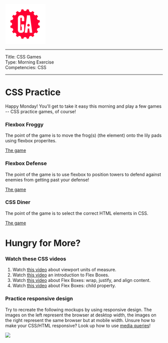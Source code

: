 ![](/ga_cog.png)
  
---
Title: CSS Games <br>
Type: Morning Exercise<br>
Competencies: CSS

---

# CSS Practice 

Happy Monday! You'll get to take it easy this morning and play a few games -- CSS practice games, of course!

### Flexbox Froggy 

The point of the game is to move the frog(s) (the element) onto the lily pads using flexbox properites. 

[The game](http://flexboxfroggy.com/)

### Flexbox Defense 

The point of the game is to use flexbox to position towers to defend against enemies from getting past your defense!

[The game](http://www.flexboxdefense.com/)

### CSS Diner 

The point of the game is to select the correct HTML elements in CSS.

[The game](https://flukeout.github.io/)

# Hungry for More? 

### Watch these CSS videos 

1. Watch [this video](https://www.youtube.com/watch?v=W3ygf9igwSM&index=32&list=PLdnONIhPScST0Vy4LrIZiYKpFNoxgyH7J) about viewport units of measure.
1. Watch [this video](https://www.youtube.com/watch?v=tqdqEiTlqF0&index=33&list=PLdnONIhPScST0Vy4LrIZiYKpFNoxgyH7J) an introduction to Flex Boxes.
1. Watch [this video](https://www.youtube.com/watch?v=7d8aAw8mzjI&index=34&list=PLdnONIhPScST0Vy4LrIZiYKpFNoxgyH7J) about Flex Boxes: wrap, justify, and align content.
1. Watch [this video](https://www.youtube.com/watch?v=zDYAbI78dzc&index=35&list=PLdnONIhPScST0Vy4LrIZiYKpFNoxgyH7J) about Flex Boxes: child property.

### Practice responsive design 

Try to recreate the following mockups by using responsive design. The images on the left represent the browser at desktop width, the images on the right represent the same browser but at mobile width. Unsure how to make your CSS/HTML responsive? Look up how to use [media queries](https://www.w3schools.com/css/css_rwd_mediaqueries.asp)! 

![](https://i.imgur.com/NZ0moP0.png)
